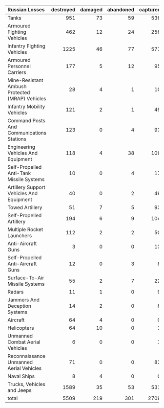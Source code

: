 | Russian Losses                                   |   destroyed |   damaged |   abandoned |   captured |   total |
|:-------------------------------------------------|------------:|----------:|------------:|-----------:|--------:|
| Tanks                                            |         951 |        73 |          59 |        536 |    1619 |
| Armoured Fighting Vehicles                       |         462 |        12 |          24 |        256 |     754 |
| Infantry Fighting Vehicles                       |        1225 |        46 |          77 |        577 |    1925 |
| Armoured Personnel Carriers                      |         177 |         5 |          12 |         95 |     289 |
| Mine-Resistant Ambush Protected  (MRAP) Vehicles |          28 |         4 |           1 |         10 |      43 |
| Infantry Mobility Vehicles                       |         121 |         2 |           1 |         49 |     173 |
| Command Posts And Communications Stations        |         123 |         0 |           4 |         93 |     220 |
| Engineering Vehicles And Equipment               |         118 |         4 |          38 |        106 |     266 |
| Self-Propelled Anti-Tank Missile Systems         |          10 |         0 |           4 |         17 |      31 |
| Artillery Support Vehicles And Equipment         |          40 |         0 |           2 |         49 |      91 |
| Towed Artillery                                  |          51 |         7 |           5 |         93 |     156 |
| Self-Propelled Artillery                         |         194 |         6 |           9 |        104 |     313 |
| Multiple Rocket Launchers                        |         112 |         2 |           2 |         50 |     166 |
| Anti-Aircraft Guns                               |           3 |         0 |           0 |         13 |      16 |
| Self-Propelled Anti-Aircraft Guns                |          12 |         0 |           3 |          8 |      23 |
| Surface-To-Air Missile Systems                   |          55 |         2 |           7 |         22 |      86 |
| Radars                                           |          11 |         1 |           0 |          9 |      21 |
| Jammers And Deception Systems                    |          14 |         2 |           0 |          6 |      22 |
| Aircraft                                         |          64 |         4 |           0 |          0 |      68 |
| Helicopters                                      |          64 |        10 |           0 |          1 |      75 |
| Unmanned Combat Aerial Vehicles                  |           6 |         0 |           0 |          1 |       7 |
| Reconnaissance Unmanned Aerial Vehicles          |          71 |         0 |           0 |         83 |     154 |
| Naval Ships                                      |           8 |         4 |           0 |          0 |      12 |
| Trucks, Vehicles and Jeeps                       |        1589 |        35 |          53 |        531 |    2208 |
| total                                            |        5509 |       219 |         301 |       2709 |    8738 |